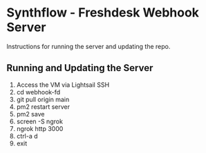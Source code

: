 # Synthflow - Freshdesk Webhook Server

Instructions for running the server and updating the repo.

## Running and Updating the Server

1. Access the VM via Lightsail SSH
2. cd webhook-fd
3. git pull origin main
4. pm2 restart server
5. pm2 save
6. screen -S ngrok
7. ngrok http 3000
8. ctrl-a d
9. exit